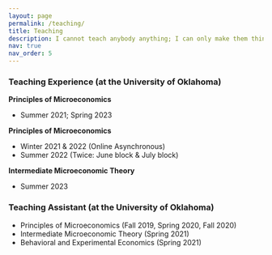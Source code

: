 ```yaml
---
layout: page
permalink: /teaching/
title: Teaching
description: I cannot teach anybody anything; I can only make them think - Socrates
nav: true
nav_order: 5
---
```


### **Teaching Experience (at the University of Oklahoma)**

**Principles of Microeconomics**
* Summer 2021; Spring 2023

**Principles of Microeconomics**
* Winter 2021 & 2022 (Online Asynchronous)
* Summer 2022 (Twice: June block & July block)

**Intermediate Microeconomic Theory**
* Summer 2023


### **Teaching Assistant (at the University of Oklahoma)**

* Principles of Microeconomics (Fall 2019, Spring 2020, Fall 2020)
* Intermediate Microeconomic Theory (Spring 2021)
* Behavioral and Experimental Economics (Spring 2021)
